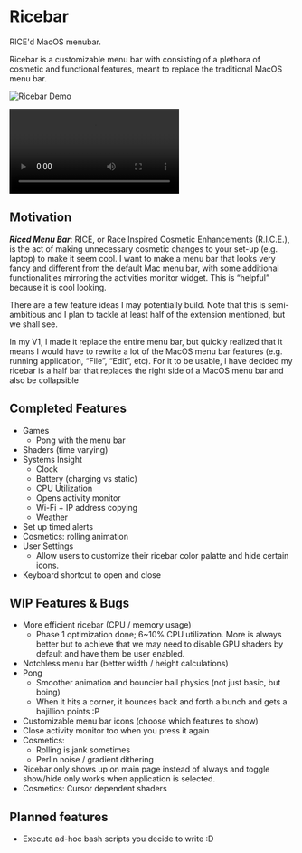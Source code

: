 # Ricebar

RICE'd MacOS menubar.

Ricebar is a customizable menu bar with consisting of a plethora of cosmetic and functional features, meant to replace the traditional MacOS menu bar.

![Ricebar Demo](demos/demo_pong.gif)

<video src="demos/so_ricebar.mov" controls title="Ricebar Demo">Ricebar Demo</video>

## Motivation
__*Riced Menu Bar*__: RICE, or Race Inspired Cosmetic Enhancements (R.I.C.E.), is the act of making unnecessary cosmetic changes to your set-up (e.g. laptop) to make it seem cool. I want to make a menu bar that looks very fancy and different from the default Mac menu bar, with some additional functionalities mirroring the activities monitor widget. This is “helpful” because it is cool looking.

There are a few feature ideas I may potentially build. Note that this is semi-ambitious and I plan to tackle at least half of the extension mentioned, but we shall see.

In my V1, I made it replace the entire menu bar, but quickly realized that it means I would have to rewrite a lot of the MacOS menu bar features (e.g. running application, “File”, “Edit”, etc). For it to be usable, I have decided my ricebar is a half bar that replaces the right side of a MacOS menu bar and also be collapsible

## Completed Features
- Games
  - Pong with the menu bar
- Shaders (time varying)
- Systems Insight
  - Clock
  - Battery (charging vs static)
  - CPU Utilization
  - Opens activity monitor
  - Wi-Fi + IP address copying
  - Weather
- Set up timed alerts
- Cosmetics: rolling animation
- User Settings
  - Allow users to customize their ricebar color palatte and hide certain icons.
- Keyboard shortcut to open and close

## WIP Features & Bugs
- More efficient ricebar (CPU / memory usage)
  - Phase 1 optimization done; 6~10% CPU utilization. More is always better but to achieve that we may need to disable GPU shaders by default and have them be user enabled.
- Notchless menu bar (better width / height calculations)
- Pong
  - Smoother animation and bouncier ball physics (not just basic, but boing)
  - When it hits a corner, it bounces back and forth a bunch and gets a bajillion points :P
- Customizable menu bar icons (choose which features to show)
- Close activity monitor too when you press it again
- Cosmetics: 
  - Rolling is jank sometimes
  - Perlin noise / gradient dithering
- Ricebar only shows up on main page instead of always and toggle show/hide only works when application is selected.
- Cosmetics: Cursor dependent shaders

## Planned features
- Execute ad-hoc bash scripts you decide to write :D
